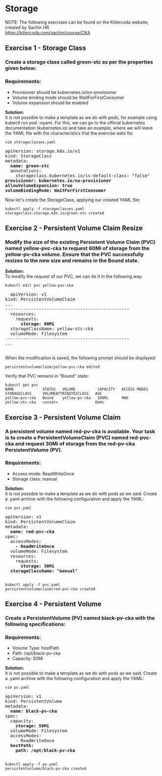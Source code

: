# Storage
NOTE: The following exercises can be found on the Killercoda website, created by Sachin HR.  
https://killercoda.com/sachin/course/CKA

## Exercise 1 - Storage Class
  ### Create a storage class called green-stc  as per the properties given below:
  ### Requirements:
  - Provisioner should be kubernetes.io/no-provisioner 
  - Volume binding mode should be WaitForFirstConsumer
  - Volume expansion should be enabled
  
  **Solution:**  
  It is not possible to make a template as we do with pods, for example using kubectl run pod -oyaml. For this, we can go to the official kubernetes documentation (kubernetes.io) and take an example, where we will leave the YAML file with the characteristics that the exercise asks for.
  ```
  vim storageclasses.yaml
  ```
  <pre>
apiVersion: storage.k8s.io/v1
kind: StorageClass
metadata:
  <b>name: green-stc</b>
  annotations:
    storageclass.kubernetes.io/is-default-class: "false"
<b>provisioner: kubernetes.io/no-provisioner</b>
<b>allowVolumeExpansion: true</b>
<b>volumeBindingMode: WaitForFirstConsumer</b>
</pre>

  Now let's create the StorageClass, applying our created YAML file:
  ```
  kubectl apply -f storageclasses.yaml 
  storageclass.storage.k8s.io/green-stc created
  ```

## Exercise 2 - Persistent Volume Claim Resize
  ### Modify the size of the existing Persistent Volume Claim (PVC) named yellow-pvc-cka to request 60Mi of storage from the yellow-pv-cka volume. Ensure that the PVC successfully resizes to the new size and remains in the Bound state.

 **Solution:**  
  To modify the request of our PVC, we can do it in the following way:
  ```
  kubectl edit pvc yellow-pvc-cka
  ```

  <pre>
  apiVersion: v1
kind: PersistentVolumeClaim
...
------------------------------------------------
  resources:
    requests:
      <b>storage: 60Mi</b>
  storageClassName: yellow-stc-cka
  volumeMode: Filesystem
------------------------------------------------
...                  
  </pre>

  When the modification is saved, the following prompt should be displayed:
  ```
  persistentvolumeclaim/yellow-pvc-cka edited
  ```
  Verify that PVC remains in "Bound" state:
  ```
  kubectl get pvc   
  NAME             STATUS   VOLUME          CAPACITY   ACCESS MODES   STORAGECLASS     VOLUMEATTRIBUTESCLASS   AGE
  yellow-pvc-cka   Bound    yellow-pv-cka   100Mi      RWO            yellow-stc-cka   <unset>                 6m4s
  ```

## Exercise 3 - Persistent Volume Claim
  ### A persistent volume named red-pv-cka is available. Your task is to create a PersistentVolumeClaim (PVC) named red-pvc-cka and request 30Mi of storage from the red-pv-cka PersistentVolume (PV).
  ### Requirements:
  - Access mode: ReadWriteOnce
  - Storage class: manual 

 **Solution:**  
  It is not possible to make a template as we do with pods as we said. Create a .yaml archive with the following configuration and apply the YAML:
  ```
  vim pvc.yaml
  ```
  <pre>
apiVersion: v1
kind: PersistentVolumeClaim
metadata:
  <b>name: red-pvc-cka</b>
spec:
  accessModes:
    <b>- ReadWriteOnce</b>
  volumeMode: Filesystem
  resources:
    requests:
      <b>storage: 30Mi</b>
  <b>storageClassName: "manual"</b>
  </pre>

  ```
  kubectl apply -f pvc.yaml
  persistentvolumeclaim/red-pvc-cka created
  ```

## Exercise 4 - Persistent Volume
  ### Create a PersistentVolume (PV) named black-pv-cka with the following specifications:  
  ### Requirements:
  - Volume Type: hostPath
  - Path: /opt/black-pv-cka
  - Capacity: 50Mi

**Solution:**  
  It is not possible to make a template as we do with pods as we said. Create a .yaml archive with the following configuration and apply the YAML:
  ```
  vim pv.yaml
  ```
  <pre>
apiVersion: v1
kind: PersistentVolume
metadata:
  <b>name: black-pv-cka</b>
spec:
  capacity:
    <b>storage: 50Mi</b>
  volumeMode: Filesystem
  accessModes:
    - ReadWriteOnce
  <b>hostPath:</b>
    <b>path: /opt/black-pv-cka</b>
  </pre>

  ```
  kubectl apply -f pv.yaml 
  persistentvolume/black-pv-cka created
  ```